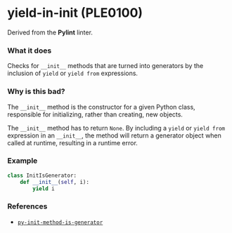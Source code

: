 # yield-in-init (PLE0100)

Derived from the **Pylint** linter.

### What it does
Checks for `__init__` methods that are turned into generators by the
inclusion of `yield` or `yield from` expressions.

### Why is this bad?
The `__init__` method is the constructor for a given Python class,
responsible for initializing, rather than creating, new objects.

The `__init__` method has to return `None`. By including a `yield` or
`yield from` expression in an `__init__`, the method will return a
generator object when called at runtime, resulting in a runtime error.

### Example
```python
class InitIsGenerator:
    def __init__(self, i):
        yield i
```

### References
* [`py-init-method-is-generator`](https://codeql.github.com/codeql-query-help/python/py-init-method-is-generator/)